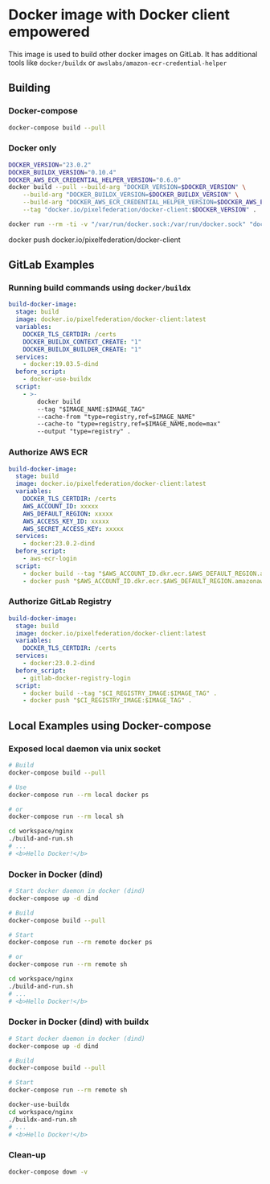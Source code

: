 # Docker image with Docker client empowered

This image is used to build other docker images on GitLab. It has additional tools like `docker/buildx` or `awslabs/amazon-ecr-credential-helper`

## Building

### Docker-compose

```sh
docker-compose build --pull
```

### Docker only

```sh
DOCKER_VERSION="23.0.2"
DOCKER_BUILDX_VERSION="0.10.4"
DOCKER_AWS_ECR_CREDENTIAL_HELPER_VERSION="0.6.0"
docker build --pull --build-arg "DOCKER_VERSION=$DOCKER_VERSION" \
    --build-arg "DOCKER_BUILDX_VERSION=$DOCKER_BUILDX_VERSION" \
    --build-arg "DOCKER_AWS_ECR_CREDENTIAL_HELPER_VERSION=$DOCKER_AWS_ECR_CREDENTIAL_HELPER_VERSION" \
    --tag "docker.io/pixelfederation/docker-client:$DOCKER_VERSION" .

docker run --rm -ti -v "/var/run/docker.sock:/var/run/docker.sock" "docker.io/pixelfederation/docker-client:$DOCKER_VERSION" info
```

docker push docker.io/pixelfederation/docker-client

## GitLab Examples

### Running build commands using `docker/buildx`

```yaml
build-docker-image:
  stage: build
  image: docker.io/pixelfederation/docker-client:latest
  variables:
    DOCKER_TLS_CERTDIR: /certs
    DOCKER_BUILDX_CONTEXT_CREATE: "1"
    DOCKER_BUILDX_BUILDER_CREATE: "1"
  services:
    - docker:19.03.5-dind
  before_script:
    - docker-use-buildx
  script:
    - >-
        docker build
        --tag "$IMAGE_NAME:$IMAGE_TAG"
        --cache-from "type=registry,ref=$IMAGE_NAME"
        --cache-to "type=registry,ref=$IMAGE_NAME,mode=max"
        --output "type=registry" .
```

### Authorize AWS ECR

```yaml
build-docker-image:
  stage: build
  image: docker.io/pixelfederation/docker-client:latest
  variables:
    DOCKER_TLS_CERTDIR: /certs
    AWS_ACCOUNT_ID: xxxxx
    AWS_DEFAULT_REGION: xxxxx
    AWS_ACCESS_KEY_ID: xxxxx
    AWS_SECRET_ACCESS_KEY: xxxxx
  services:
    - docker:23.0.2-dind
  before_script:
    - aws-ecr-login
  script:
    - docker build --tag "$AWS_ACCOUNT_ID.dkr.ecr.$AWS_DEFAULT_REGION.amazonaws.com/$IMAGE_NAME:$IMAGE_TAG" .
    - docker push "$AWS_ACCOUNT_ID.dkr.ecr.$AWS_DEFAULT_REGION.amazonaws.com/$IMAGE_NAME:$IMAGE_TAG" .
```

### Authorize GitLab Registry

```yaml
build-docker-image:
  stage: build
  image: docker.io/pixelfederation/docker-client:latest
  variables:
    DOCKER_TLS_CERTDIR: /certs
  services:
    - docker:23.0.2-dind
  before_script:
    - gitlab-docker-registry-login
  script:
    - docker build --tag "$CI_REGISTRY_IMAGE:$IMAGE_TAG" .
    - docker push "$CI_REGISTRY_IMAGE:$IMAGE_TAG" .
```

## Local Examples using Docker-compose

### Exposed local daemon via unix socket

```sh
# Build
docker-compose build --pull

# Use
docker-compose run --rm local docker ps

# or
docker-compose run --rm local sh

cd workspace/nginx
./build-and-run.sh
# ...
# <b>Hello Docker!</b>
```

### Docker in Docker (dind)

```sh
# Start docker daemon in docker (dind)
docker-compose up -d dind

# Build
docker-compose build --pull

# Start
docker-compose run --rm remote docker ps

# or
docker-compose run --rm remote sh

cd workspace/nginx
./build-and-run.sh
# ...
# <b>Hello Docker!</b>

```

### Docker in Docker (dind) with buildx

```sh
# Start docker daemon in docker (dind)
docker-compose up -d dind

# Build
docker-compose build --pull

# Start
docker-compose run --rm remote sh

docker-use-buildx
cd workspace/nginx
./buildx-and-run.sh
# ...
# <b>Hello Docker!</b>

```

### Clean-up

```sh
docker-compose down -v
```
